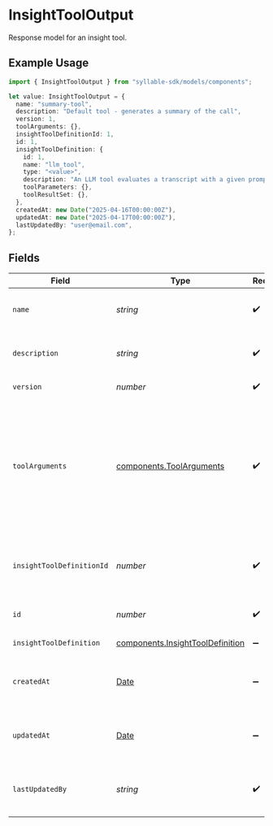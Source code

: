 # InsightToolOutput

Response model for an insight tool.

## Example Usage

```typescript
import { InsightToolOutput } from "syllable-sdk/models/components";

let value: InsightToolOutput = {
  name: "summary-tool",
  description: "Default tool - generates a summary of the call",
  version: 1,
  toolArguments: {},
  insightToolDefinitionId: 1,
  id: 1,
  insightToolDefinition: {
    id: 1,
    name: "llm_tool",
    type: "<value>",
    description: "An LLM tool evaluates a transcript with a given prompt",
    toolParameters: {},
    toolResultSet: {},
  },
  createdAt: new Date("2025-04-16T00:00:00Z"),
  updatedAt: new Date("2025-04-17T00:00:00Z"),
  lastUpdatedBy: "user@email.com",
};
```

## Fields

| Field                                                                                                                                         | Type                                                                                                                                          | Required                                                                                                                                      | Description                                                                                                                                   | Example                                                                                                                                       |
| --------------------------------------------------------------------------------------------------------------------------------------------- | --------------------------------------------------------------------------------------------------------------------------------------------- | --------------------------------------------------------------------------------------------------------------------------------------------- | --------------------------------------------------------------------------------------------------------------------------------------------- | --------------------------------------------------------------------------------------------------------------------------------------------- |
| `name`                                                                                                                                        | *string*                                                                                                                                      | :heavy_check_mark:                                                                                                                            | Human readable name of insight tool                                                                                                           | summary-tool                                                                                                                                  |
| `description`                                                                                                                                 | *string*                                                                                                                                      | :heavy_check_mark:                                                                                                                            | Text description of insight tool                                                                                                              | Default tool - generates a summary of the call                                                                                                |
| `version`                                                                                                                                     | *number*                                                                                                                                      | :heavy_check_mark:                                                                                                                            | Version of insight tool                                                                                                                       | 1                                                                                                                                             |
| `toolArguments`                                                                                                                               | [components.ToolArguments](../../models/components/toolarguments.md)                                                                          | :heavy_check_mark:                                                                                                                            | Arguments for calling the insight tool                                                                                                        | {<br/>"prompt": "Provide a concise, accurate summary of the conversation's key points, focusing on the user's goal and how the agent responded"<br/>} |
| `insightToolDefinitionId`                                                                                                                     | *number*                                                                                                                                      | :heavy_check_mark:                                                                                                                            | Unique ID for insight tool definition used by insight tool                                                                                    | 1                                                                                                                                             |
| `id`                                                                                                                                          | *number*                                                                                                                                      | :heavy_check_mark:                                                                                                                            | Unique ID for insight tool                                                                                                                    | 1                                                                                                                                             |
| `insightToolDefinition`                                                                                                                       | [components.InsightToolDefinition](../../models/components/insighttooldefinition.md)                                                          | :heavy_minus_sign:                                                                                                                            | Insight Tool Definition                                                                                                                       |                                                                                                                                               |
| `createdAt`                                                                                                                                   | [Date](https://developer.mozilla.org/en-US/docs/Web/JavaScript/Reference/Global_Objects/Date)                                                 | :heavy_minus_sign:                                                                                                                            | Timestamp of at which insight tool was created                                                                                                | 2025-04-16T00:00:00Z                                                                                                                          |
| `updatedAt`                                                                                                                                   | [Date](https://developer.mozilla.org/en-US/docs/Web/JavaScript/Reference/Global_Objects/Date)                                                 | :heavy_minus_sign:                                                                                                                            | Timestamp at which insight tool was last updated                                                                                              | 2025-04-17T00:00:00Z                                                                                                                          |
| `lastUpdatedBy`                                                                                                                               | *string*                                                                                                                                      | :heavy_check_mark:                                                                                                                            | Email of user who last updated insight tool                                                                                                   | user@email.com                                                                                                                                |
